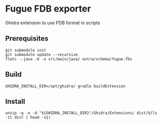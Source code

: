 # Fugue FDB exporter

Ghidra extension to use FDB format in scripts

## Prerequisites

```
git submodule init
git submodule update --recursive
flatc --java -b -o src/main/java/ extra/schema/fugue.fbs
```

## Build

```
GHIDRA_INSTALL_DIR=/opt/ghidra/ gradle buildExtension
```

## Install

```
unzip -q -o -d "${GHIDRA_INSTALL_DIR}"/Ghidra/Extensions/ dist/$(ls -1t dist | head -n1)
```
